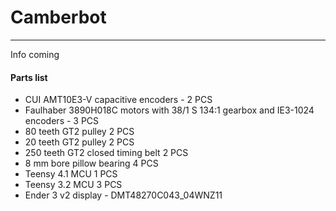 # Camberbot
---
Info coming

#### Parts list

* CUI AMT10E3-V capacitive encoders - 2 PCS
* Faulhaber 3890H018C motors with 38/1 S 134:1 gearbox and IE3-1024 encoders - 3 PCS
* 80 teeth GT2 pulley 2 PCS
* 20 teeth GT2 pulley 2 PCS
* 250 teeth GT2 closed timing belt 2 PCS
* 8 mm bore pillow bearing 4 PCS
* Teensy 4.1 MCU 1 PCS
* Teensy 3.2 MCU 3 PCS
* Ender 3 v2 display - DMT48270C043_04WNZ11
